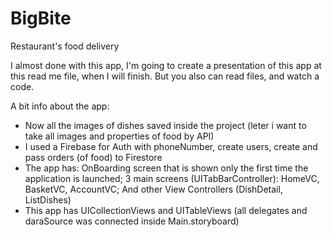 # BigBite
Restaurant's food delivery

I almost done with this app, I'm going to create a presentation of this app at this read me file, when I will finish. 
But you also can read files, and watch a code.

A bit info about the app:
 - Now all the images of dishes saved inside the project (leter i want to take all images and properties of food by API)
 - I used a Firebase for Auth with phoneNumber, create users, create and pass orders (of food) to Firestore
 - The app has: OnBoarding screen that is shown only the first time the application is launched; 3 main screens (UITabBarController): HomeVC, BasketVC, AccountVC; And other View Controllers (DishDetail, ListDishes)
 - This app has UICollectionViews and UITableViews (all delegates and daraSource was connected inside Main.storyboard)
 
